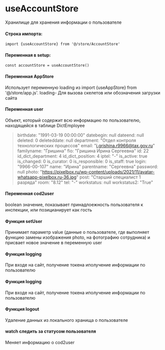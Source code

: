 # useAccountStore
Хранилище для хранения информации о пользователе

#### Строка импорта:
```
import {useAccountStore} from '@/store/AccountStore'

```

#### Переменная в setup:
```
const accountStore = useAccountStore()
```

#### Переменная AppStore
Использует переменную loading из import {useAppStore} from '@/store/app.js'. loading- Для вызова скелетов или обозначения загрузки сайта

#### Переменная user
Объект, который содержит всю информацию по пользователю, находящейся в таблице DictEmployee

>birthdate: "1991-03-19 00:00:00"
datebegin: null
dateend: null
deleted: 0
deleteddate: null
department: "Отдел контроля технологических процессов"
email: "i.grishina.r9966@tax.gov.ru"
familyname: "Гришина"
fio: "Гришина Ирина Сергеевна"
id: 22
id_dict_department: 4
id_dict_position: 4
iptel: "-"
is_active: true
is_changed: 0
is_curator: 0
is_responsible: 0
is_staff: true
login: "9966-00-107"
name: "Ирина"
parentname: "Сергеевна"
password: null
photo: "https://pixelbox.ru/wp-content/uploads/2021/11/avatar-whatsapp-pixelbox.ru-36.jpg"
post: "Старший специалист 1 разряда"
room: "8.12"
tel: "-"
workstatus: null
workstatus2: "True"

#### Переменная cod2user
boolean значение, показывает принадлоежность пользователя к инспекции, или позицианирует как гость

#### Функция setUser 
Принимает параметр value (данные о пользователе, где выполняет функцию замены изображения photo, на фотографию сотрудника) и присвает новое значение в переменную user

#### Функция logging
При входе на сайт, получение токена иполучение информации по пользователю

#### Функция logging
При входе на сайт, получение токена иполучение информации по пользователю

#### Функция logout
Удаление данных из локального хранища о пользователе

#### watch следить за статусом пользователя
Меняет информацию о cod2user
